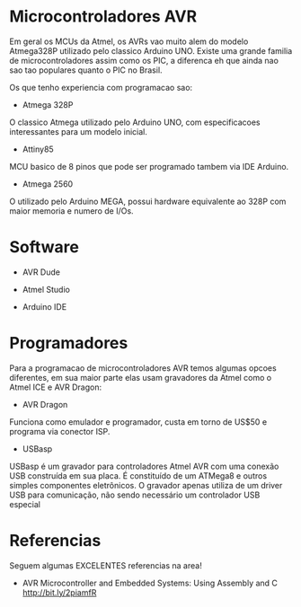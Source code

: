 # Microcontroladores AVR

Em geral os MCUs da Atmel, os AVRs vao muito alem do modelo Atmega328P utilizado pelo classico Arduino UNO.
Existe uma grande familia de microcontroladores assim como os PIC, a diferenca eh que ainda nao sao tao
populares quanto o PIC no Brasil. 

Os que tenho experiencia com programacao sao:

- Atmega 328P

O classico Atmega utilizado pelo Arduino UNO, com especificacoes interessantes para um modelo inicial.

- Attiny85

MCU basico de 8 pinos que pode ser programado tambem via IDE Arduino. 

- Atmega 2560

O utilizado pelo Arduino MEGA, possui hardware equivalente ao 328P com maior memoria e numero de I/Os. 

# Software

- AVR Dude

- Atmel Studio

- Arduino IDE

# Programadores

 Para a programacao de microcontroladores AVR temos algumas opcoes diferentes,
 em sua maior parte elas usam gravadores da Atmel como o Atmel ICE e AVR Dragon:
 
 - AVR Dragon
 
Funciona como emulador e programador, custa em torno de US$50 e programa via conector ISP. 
 
 - USBasp
 
USBasp é um gravador para controladores Atmel AVR com uma conexão USB construída em sua placa.
É constituído de um ATMega8 e outros simples componentes eletrônicos. O gravador apenas utiliza de um driver USB para comunicação, não sendo necessário um controlador USB especial

# Referencias

 Seguem algumas EXCELENTES referencias na area! 

- AVR Microcontroller and Embedded Systems: Using Assembly and C
http://bit.ly/2piamfR
